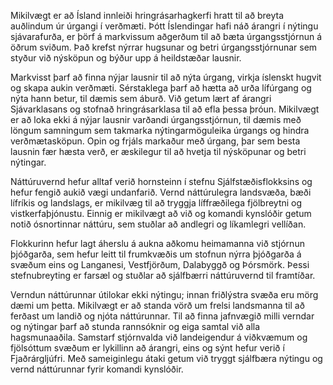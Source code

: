 Mikilvægt er að Ísland innleiði hringrásarhagkerfi hratt til að breyta auðlindum úr úrgangi í verðmæti. Þótt Íslendingar hafi náð árangri í nýtingu sjávarafurða, er þörf á markvissum aðgerðum til að bæta úrgangsstjórnun á öðrum sviðum. Það krefst nýrrar hugsunar og betri úrgangsstjórnunar sem styður við nýsköpun og býður upp á heildstæðar lausnir.

Markvisst þarf að finna nýjar lausnir til að nýta úrgang, virkja íslenskt hugvit og skapa aukin verðmæti. Sérstaklega þarf að hætta að urða lífúrgang og nýta hann betur, til dæmis sem áburð. Við getum lært af árangri Sjávarklasans og stofnað hringrásarklasa til að efla þessa þróun. Mikilvægt er að loka ekki á nýjar lausnir varðandi úrgangsstjórnun, til dæmis með löngum samningum sem takmarka nýtingarmöguleika úrgangs og hindra verðmætasköpun. Opin og frjáls markaður með úrgang, þar sem besta lausnin fær hæsta verð, er æskilegur til að hvetja til nýsköpunar og betri nýtingar.

Náttúruvernd hefur alltaf verið hornsteinn í stefnu Sjálfstæðisflokksins og hefur fengið aukið vægi undanfarið. Vernd náttúrulegra landsvæða, bæði lífríkis og landslags, er mikilvæg til að tryggja líffræðilega fjölbreytni og vistkerfaþjónustu. Einnig er mikilvægt að við og komandi kynslóðir getum notið ósnortinnar náttúru, sem stuðlar að andlegri og líkamlegri vellíðan.

Flokkurinn hefur lagt áherslu á aukna aðkomu heimamanna við stjórnun þjóðgarða, sem hefur leitt til frumkvæðis um stofnun nýrra þjóðgarða á svæðum eins og Langanesi, Vestfjörðum, Dalabyggð og Þórsmörk. Þessi stefnubreyting er farsæl og stuðlar að sjálfbærri náttúruvernd til framtíðar.

Verndun náttúrunnar útilokar ekki nýtingu; innan friðlýstra svæða eru mörg dæmi um þetta. Mikilvægt er að standa vörð um frelsi landsmanna til að ferðast um landið og njóta náttúrunnar. Til að finna jafnvægið milli verndar og nýtingar þarf að stunda rannsóknir og eiga samtal við alla hagsmunaaðila. Samstarf stjórnvalda við landeigendur á viðkvæmum og fjölsóttum svæðum er lykillinn að árangri, eins og sýnt hefur verið í Fjaðrárgljúfri. Með sameiginlegu átaki getum við tryggt sjálfbæra nýtingu og vernd náttúrunnar fyrir komandi kynslóðir.
